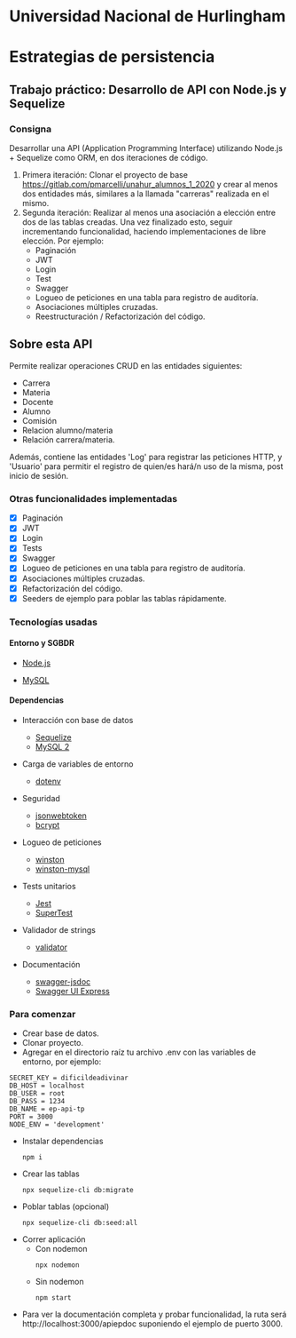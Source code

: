 # Universidad Nacional de Hurlingham 
# Estrategias de persistencia

## Trabajo práctico: Desarrollo de API con Node.js y Sequelize

### Consigna

Desarrollar una API (Application Programming Interface) utilizando Node.js + Sequelize como ORM, en dos iteraciones de código.
1. Primera iteración: Clonar el proyecto de base https://gitlab.com/pmarcelli/unahur_alumnos_1_2020 y crear al menos dos entidades más, similares a la llamada "carreras" realizada en el mismo.
2. Segunda iteración: Realizar al menos una asociación a elección entre dos de las tablas creadas. Una vez finalizado esto, seguir incrementando funcionalidad, haciendo implementaciones de libre elección. Por ejemplo:
    * Paginación
    * JWT
    * Login
    * Test
    * Swagger
    * Logueo de peticiones en una tabla para registro de auditoría.
    * Asociaciones múltiples cruzadas.
    * Reestructuración / Refactorización del código.

## Sobre esta API

 Permite realizar operaciones CRUD en las entidades siguientes:
 - Carrera
 - Materia
 - Docente
 - Alumno
 - Comisión
 - Relacion alumno/materia
 - Relación carrera/materia.
 
 Además, contiene las entidades 'Log' para registrar las peticiones HTTP, y 'Usuario' para permitir el registro de quien/es hará/n uso de la misma, post inicio de sesión.

### Otras funcionalidades implementadas

- [x] Paginación
- [x] JWT
- [x] Login
- [x] Tests
- [x] Swagger
- [x] Logueo de peticiones en una tabla para registro de auditoría.
- [x] Asociaciones múltiples cruzadas.
- [x] Refactorización del código.
- [x] Seeders de ejemplo para poblar las tablas rápidamente.

### Tecnologías usadas

#### Entorno y SGBDR

- [Node.js](https://nodejs.org/en/download)

- [MySQL](https://dev.mysql.com/downloads/mysql/)

#### Dependencias

- Interacción con base de datos
  - [Sequelize](https://github.com/sequelize/cli)
  - [MySQL 2](https://www.npmjs.com/package/mysql2)

- Carga de variables de entorno
  - [dotenv](https://www.npmjs.com/package/dotenv)

- Seguridad
  - [jsonwebtoken](https://www.npmjs.com/package/jsonwebtoken)
  - [bcrypt](https://www.npmjs.com/package/bcrypt)

- Logueo de peticiones
  - [winston](https://www.npmjs.com/package/winston)
  - [winston-mysql](https://www.npmjs.com/package/winston-mysql)

- Tests unitarios
  - [Jest](hhttps://jestjs.io/es-ES/docs/getting-started)
  - [SuperTest](https://www.npmjs.com/package/supertest)

- Validador de strings
  - [validator](https://www.npmjs.com/package/validator)

- Documentación
  - [swagger-jsdoc](https://www.npmjs.com/package/swagger-jsdoc)
  - [Swagger UI Express](https://www.npmjs.com/package/swagger-ui-express)


### Para comenzar
- Crear base de datos.
- Clonar proyecto.
- Agregar en el directorio raíz tu archivo .env con las variables de entorno, por ejemplo:
```
SECRET_KEY = dificildeadivinar
DB_HOST = localhost
DB_USER = root
DB_PASS = 1234
DB_NAME = ep-api-tp
PORT = 3000
NODE_ENV = 'development'
```
- Instalar dependencias
  ```
  npm i
  ```
- Crear las tablas
  ```
  npx sequelize-cli db:migrate
  ```
- Poblar tablas (opcional)
  ```
  npx sequelize-cli db:seed:all
  ```
- Correr aplicación
  - Con nodemon
    ```
    npx nodemon
    ```
  - Sin nodemon
    ```
    npm start
    ```
- Para ver la documentación completa y probar funcionalidad, la ruta será http://localhost:3000/apiepdoc suponiendo el ejemplo de puerto 3000.